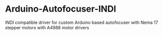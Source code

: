 # Arduino-Autofocuser-INDI
INDI compatible driver for custom Arduino based autofocuser with Nema 17 stepper motors with A4988 motor drivers
